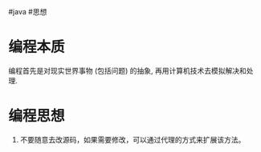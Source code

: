 #java #思想

# 编程本质

编程首先是对现实世界事物 (包括问题) 的抽象, 再用计算机技术去模拟解决和处理.


# 编程思想

1. 不要随意去改源码，如果需要修改，可以通过代理的方式来扩展该方法。

